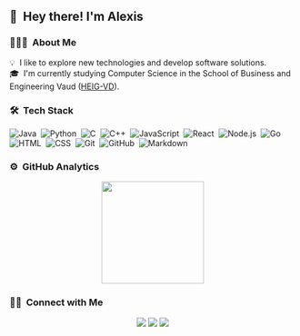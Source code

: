 ## 👋 &nbsp;Hey there! I'm Alexis

### 👨🏻‍💻 &nbsp;About Me

💡 &nbsp;I like to explore new technologies and develop software solutions.\
🎓 &nbsp;I'm currently studying Computer Science in the School of Business and Engineering Vaud ([HEIG-VD](https://heig-vd.ch/)).

### 🛠 &nbsp;Tech Stack

![Java](https://img.shields.io/badge/-Java-05122A?style=flat&logo=Java&logoColor=FFA518)&nbsp;
![Python](https://img.shields.io/badge/-Python-05122A?style=flat&logo=python)&nbsp;
![C](https://img.shields.io/badge/-C-05122A?style=flat&logo=C&logoColor=A8B9CC)&nbsp;
![C++](https://img.shields.io/badge/-C++-05122A?style=flat&logo=C%2B%2B&logoColor=00599C)&nbsp;
![JavaScript](https://img.shields.io/badge/-JavaScript-05122A?style=flat&logo=javascript)&nbsp;
![React](https://img.shields.io/badge/-React-05122A?style=flat&logo=react)&nbsp;
![Node.js](https://img.shields.io/badge/-Node.js-05122A?style=flat&logo=node.js)&nbsp;
![Go](https://img.shields.io/badge/Go-05122A?style=flat&logo=go)&nbsp;
![HTML](https://img.shields.io/badge/-HTML-05122A?style=flat&logo=HTML5)&nbsp;
![CSS](https://img.shields.io/badge/-CSS-05122A?style=flat&logo=CSS3&logoColor=1572B6)&nbsp;
![Git](https://img.shields.io/badge/-Git-05122A?style=flat&logo=git)&nbsp;
![GitHub](https://img.shields.io/badge/-GitHub-05122A?style=flat&logo=github)&nbsp;
![Markdown](https://img.shields.io/badge/-Markdown-05122A?style=flat&logo=markdown)

### ⚙️ &nbsp;GitHub Analytics

<p align="center">
<a href="https://github.com/alexis-allemann">
  <img height="180em" src="https://github-readme-stats-eight-theta.vercel.app/api?username=alexis-allemann&show_icons=true&theme=nord&include_all_commits=true&count_private=true"/>
</a>
</p>

### 🤝🏻 &nbsp;Connect with Me

<p align="center">
<a href="https://www.linkedin.com/in/alexis-allemann-15421a185/"><img src="https://img.shields.io/badge/-LinkedIn-0077B5?style=flat&logo=Linkedin&logoColor=white"/></a>
<a href="mailto:alexis.allemann@gmail.com"><img src="https://img.shields.io/badge/-Google-D14836?style=flat&logo=Gmail&logoColor=white"/></a>
<a href="https://www.instagram.com/alexis.allemann"><img src="https://img.shields.io/badge/-Instagram-E4405F?style=flat&logo=Instagram&logoColor=white"/></a>
</p>
